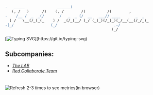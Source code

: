 ```diff
-   _____               ______)                                    
   (, /   )      /)    (, /        /)          /)        ,        
-    /__ /  _  _(/       /   _  _ (/  __   ___// ____       _  _   
  ) /   \__(/_(_(_    ) /  _(/_(__/ )_/ (_(_)(/_(_)(_/__(__(/_/_)_
-(_/                 (_/                          .-/              
                                                 (_/              
```

[![Typing SVG](https://readme-typing-svg.herokuapp.com?font=JetBrains+Mono&color=%23Ff3f36&width=450&lines=Easy.+Open.+Secure.;Security+is+our+business.;Better+decisions+--+better+World.)](https://git.io/typing-svg)

## Subcompanies:

- [_The LAB_](https://github.com/Red-Laboratory)
- [_Red Collaborate Team_](https://github.com/Red-Collaborate-Team)

#

![Refresh 2-3 times to see metrics(in browser)](https://metrics.lecoq.io/Red-company?template=classic&languages=1&languages.limit=8&languages.sections=most-used&languages.colors=github&languages.threshold=0%25&languages.indepth=false&languages.analysis.timeout=15&languages.categories=markup%2C%20programming&languages.recent.categories=markup%2C%20programming&languages.recent.load=300&languages.recent.days=14&config.timezone=Europe%2FMoscow)
